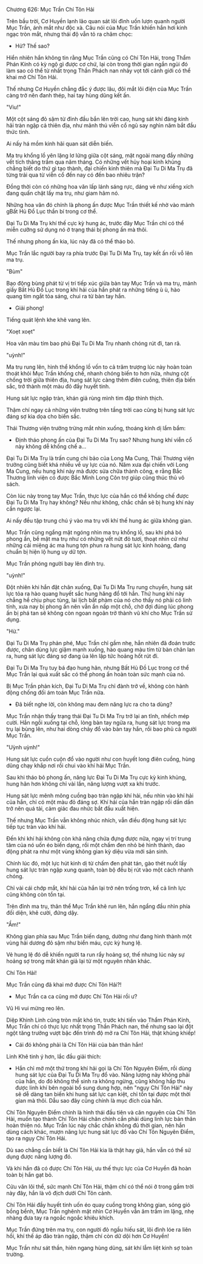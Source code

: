




Chương 626: Mục Trần Chí Tôn Hải


Trên bầu trời, Cơ Huyền lạnh lão quan sát lôi đình uốn lượn quanh người Mục Trần, ánh mắt như độc xà. Câu nói của Mục Trần khiến hắn hơi kinh ngạc tròn mắt, nhưng thái độ vẫn tỏ ra châm chọc:

- Hử? Thế sao?

Hiển nhiên hắn không tin rằng Mục Trần cũng có Chí Tôn Hải, trong Thẩm Phán Kính có kỳ ngộ gì được cơ chứ, lại còn trong thời gian ngắn ngủi đó làm sao có thể từ nhất trọng Thần Phách nan nhảy vọt tới cảnh giới có thể khai mở Chí Tôn Hải.

Thế nhưng Cơ Huyền chẳng đắc ý được lâu, đôi mắt lôi điện của Mục Trần càng trở nên đanh thép, hai tay hùng dũng kết ấn.

"Viu!"

Một cột sáng đỏ sậm từ đỉnh đầu bắn lên trời cao, hung sát khí đáng kinh hãi tràn ngập cả thiên địa, như mãnh thú viễn cổ ngủ say nghìn năm bắt đầu thức tỉnh.

Ai nấy há mồm kinh hãi quan sát diễn biến.

Ma trụ khổng lồ yên lặng lơ lửng giữa cột sáng, mặt ngoài mang đầy những vết tích thăng trầm qua năm tháng. Có những vết hủy hoại kinh khủng chẳng biết do thứ gì tạo thành, đại chiến kinh thiên mà Đại Tu Di Ma Trụ đã từng trải qua từ viễn cổ đến nay có đến bao nhiêu trận?

Đồng thời còn có những hoa văn lấp lánh sáng rực, dáng vẻ như xiềng xích đang quấn chặt lấy ma trụ, như giam hãm nó.

Những hoa văn đó chính là phong ấn được Mục Trần thiết kế nhờ vào mảnh gBất Hủ Đồ Lục thần bí trong cơ thể.

Đại Tu Di Ma Trụ khí thế cực kỳ hung ác, trước đây Mục Trần chỉ có thể miễn cưỡng sử dụng nó ở trạng thái bị phong ấn mà thôi.

Thế nhưng phong ấn kia, lúc này đã có thể tháo bỏ.

Mục Trần lắc người bay ra phía trước Đại Tu Di Ma Trụ, tay kết ấn rồi vỗ lên ma trụ.

"Bùm"

Bạo động bùng phát từ vị trí tiếp xúc giữa bàn tay Mục Trần và ma trụ, mảnh giấy Bất Hủ Đồ Lục trong khí hải của hắn phát ra những tiếng ù ù, hào quang tím ngắt tỏa sáng, chui ra từ bàn tay hắn.

- Giải phong!

Tiếng quát lệnh khe khẽ vang lên.

"Xoẹt xoẹt"

Hoa văn màu tím bao phủ Đại Tu Di Ma Trụ nhanh chóng rút đi, tan rã.

"uỳnh!"

Ma trụ rung lên, hình thể khổng lồ vốn to cả trăm trượng lúc này hoàn toàn thoát khỏi Mục Trần khống chế, nhanh chóng biến to hơn nữa, nhưng cột chống trời giữa thiên địa, hung sát lực càng thêm điên cuồng, thiên địa biến sắc, trở thành một màu đỏ đầy huyết tinh.

Hung sát lực ngập tràn, khán giả rùng mình tim đập thình thịch.

Thậm chí ngay cả những viện trưởng trên tầng trời cao cũng bị hung sát lực đáng sợ kia dọa cho biến sắc.

Thái Thương viện trưởng trừng mắt nhìn xuống, thoáng kinh dị lẩm bẩm:

- Định tháo phong ấn của Đại Tu Di Ma Trụ sao? Nhưng hung khí viễn cổ này không dễ khống chế a...

Đại Tu Di Ma Trụ là trấn cung chi bảo của Long Ma Cung, Thái Thương viện trưởng cũng biết khá nhiều về uy lực của nó. Năm xưa đại chiến với Long Ma Cung, nếu hung khí này mà được sửa chữa thành công, e rằng Bắc Thương linh viện có được Bắc Minh Long Côn trợ giúp cũng thúc thủ vô sách.

Còn lúc này trong tay Mục Trần, thực lực của hắn có thể khống chế được Đại Tu Di Ma Trụ hay không? Nếu như không, chắc chắn sẽ bị hung khí này cắn ngược lại.

Ai nấy đều tập trung chú ý vào ma trụ với khí thế hung ác giữa không gian.

Mục Trần cũng ngẩng mặt ngóng nhìn ma trụ khổng lồ, sau khi phá bỏ phong ấn, bề mặt ma trụ như có những vết nứt đỏ tươi, thoạt nhìn cứ như những cái miệng ác ma hung tợn phun ra hung sát lực kinh hoàng, đang chuẩn bị hiện lộ hung uy dữ tợn.

Mục Trần phóng người bay lên đỉnh trụ.

"uỳnh!"

Đột nhiên khi hắn đặt chân xuống, Đại Tu Di Ma Trụ rung chuyển, hung sát lực tỏa ra hào quang huyết sắc hung hăng đổ tới hắn. Thứ hung khí này chẳng hề chịu phục tùng, lai lịch bất phàm của nó cho thấy nó phải có linh tính, xưa nay bị phong ấn nên vẫn ẩn nấp một chỗ, chờ đợi đúng lúc phong ấn bị phá tan sẽ không còn ngoan ngoãn trở thành vũ khí cho Mục Trần sử dụng.

"Hừ."

Đại Tu Di Ma Trụ phản phé, Mục Trần chỉ gầm nhẹ, hẳn nhiên đã đoán trước được, chân dùng lực giậm mạnh xuống, hào quang màu tím từ bàn chân lan ra, hung sát lực đáng sợ đang ùa lên lập tức hoảng hốt rút đi.

Đại Tu Di Ma Trụ tuy bá đạo hung hãn, nhưng Bất Hủ Đồ Lục trong cơ thể Mục Trần lại quá xuất sắc có thể phong ấn hoàn toàn sức mạnh của nó.

Bị Mục Trần phản kích, Đại Tu Di Ma Trụ chỉ đành trở về, không còn hành động chống đối ám toán Mục Trần nữa.

- Đã biết nghe lời, còn không mau đem năng lực ra cho ta dùng?

Mục Trần nhận thấy trạng thái Đại Tu Di Ma Trụ trở lại an tĩnh, nhếch mép cười. Hắn ngồi xuống tại chỗ, lòng bàn tay ngửa ra, hung sát lực trong ma trụ lại bùng lên, như hai dòng chảy đổ vào bàn tay hắn, rồi bao phủ cả người Mục Trần.

"Uỳnh uỳnh!"

Hung sát lực cuồn cuộn đổ vào người như con huyết long điên cuồng, hùng dũng chạy khắp nơi rồi chui vào khí hải Mục Trần.

Sau khi tháo bỏ phong ấn, năng lực Đại Tu Di Ma Trụ cực kỳ kinh khủng, hung hãn hơn không chỉ vài lần, năng lượng vượt xa khi trước.

Hung sát lực mênh mông cuồng bạo tràn ngập khí hải, nếu nhìn vào khí hải của hắn, chỉ có một màu đỏ đáng sợ. Khí hải của hắn tràn ngập rồi dần dần trở nên quá tải, cảm giác đau nhức bắt đầu xuất hiện.

Thế nhưng Mục Trần vẫn không nhúc nhích, vẫn điều động hung sát lực tiếp tục tràn vào khí hải.

Đến khi khí hải không còn khả năng chứa đựng được nữa, ngay vị trí trung tâm của nó uốn éo biến dạng, rồi một chấm đen nhỏ bé hình thành, dao động phát ra như một vùng không gian kỳ diệu vừa mới sản sinh.

Chính lúc đó, một lực hút kinh dị từ chấm đen phát tán, gào thét nuốt lấy hung sát lực tràn ngập xung quanh, toàn bộ đều bị rút vào một cách nhanh chóng.

Chỉ vài cái chớp mắt, khí hải của hắn lại trở nên trống trơn, kể cả linh lực cũng không còn tồn tại.

Trên đỉnh ma trụ, thân thể Mục Trần khẽ run lên, hắn ngẩng đầu nhìn phía đối diện, khẽ cười, đứng dậy.

"Ầm!"

Không gian phía sau Mục Trần biến dạng, dường như đang hình thành một vùng hải dương đỏ sậm như biển máu, cực kỳ hung lệ.

Vẻ hung lệ đó dễ khiến người ta run rẩy hoảng sợ, thế nhưng lúc này sự hoảng sợ trong mắt khán giả lại từ một nguyên nhân khác.

Chí Tôn Hải!

Mục Trần cũng đã khai mở được Chí Tôn Hải?!

- Mục Trần ca ca cũng mở được Chí Tôn Hải rồi ư?

Vũ Hi vui mừng reo lên.

Diệp Khinh Linh cũng tròn mắt khó tin, trước khi tiến vào Thẩm Phán Kính, Mục Trần chí có thực lực nhất trọng Thần Phách nan, thế nhưng sao lại đột ngột tăng trưởng vượt bậc đến trình độ mở ra Chí Tôn Hải, thật khủng khiếp!

- Cái đó không phải là Chí Tôn Hải của bản thân hắn!

Linh Khê tinh ý hơn, lắc đầu giải thích:

- Hắn chỉ mở một thứ trong khí hải gọi là Chí Tôn Nguyên Điểm, rồi dùng hung sát lực của Đại Tu Di Ma Trụ đổ vào. Năng lượng này không phải của hắn, do đó không thể sinh ra không ngừng, cũng không hấp thu được linh khí bên ngoài bổ sung dung hợp, nên "ngụy Chí Tôn Hải" này sẽ dễ dàng tan biến khi hung sát lực cạn kiệt, chỉ tồn tại được một thời gian mà thôi. Dẫu sao đây cũng chính là mục đích của hắn.

Chí Tôn Nguyên Điểm chính là hình thái đầu tiên và căn nguyên của Chí Tôn Hải, muốn tạo thành Chí Tôn Hải chân chính cần phải dùng linh lực bản thân hoàn thiện nó. Mục Trần lúc này chắc chắn không đủ thời gian, nên hắn dùng cách khác, mượn năng lực hung sát lực đổ vào Chí Tôn Nguyên Điểm, tạo ra ngụy Chí Tôn Hải.

Dù sao chẳng cần biết là Chí Tôn Hải kia là thật hay giả, hắn vẫn có thể sử dụng được năng lượng đó.

Và khi hắn đã có được Chí Tôn Hải, ưu thế thực lực của Cơ Huyền đã hoàn toàn bị hắn gạt bỏ.

Cửu văn lôi thể, sức mạnh Chí Tôn Hải, thậm chí có thể nói ở trong gầm trời này đây, hắn là vô địch dưới Chí Tôn cảnh.

Chí Tôn Hải đầy huyết tinh uốn éo quay cuồng trong không gian, sóng gió bồng bềnh, Mục Trần nghênh mặt nhìn Cơ Huyền vẫn âm trầm im lặng, nhẹ nhàng đưa tay ra ngoắc ngoắc khiêu khích.

Mục Trần đứng trên ma trụ, con người đỏ ngầu hiếu sát, lôi đình lóe ra liên hồi, khí thế áp đảo tràn ngập, thậm chí còn dữ dội hơn Cơ Huyền!

Mục Trần như sát thần, hiên ngang hùng dũng, sát khí lẫm liệt kinh sợ toàn trường.




